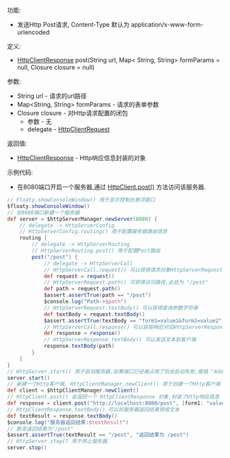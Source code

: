 功能:

+ 发送Http Post请求, Content-Type 默认为 application/x-www-form-urlencoded

定义:

+ [HttpClientResponse](/API/Network/HttpClient/HttpClientResponse/README.md) post(String url, Map<
  String, String> formParams = null, Closure closure = null)

参数:

+ String url - 请求的url路径
+ Map<String, String> formParams - 请求的表单参数
+ Closure closure - 对Http请求配置的闭包
    + 参数 - 无
    + delegate -
      [HttpClientRequest](/API/Network/HttpClient/HttpClientRequest/README.md)

返回值:

+ [HttpClientResponse](/API/Network/HttpClient/HttpClientResponse/README.md) - Http响应信息封装的对象

示例代码:

+ 在8080端口开启一个服务器,通过 [HttpClient.post()](/API/Network/HttpClient/HttpClient/README.md?id=post)
  方法访问该服务器.

```groovy
// Floaty.showConsoleWindow() 用于显示控制台悬浮窗口
$floaty.showConsoleWindow()
// 在8080端口新建一个服务器
def server = $httpServerManager.newServer(8080) {
    // delegate -> HttpServerConfig
    // HttpServerConfig.routing() 用于配置服务器路由信息
    routing {
        // delegate -> HttpServerRouting
        // HttpServerRouting.post() 用于配置Post路由
        post("/post") {
            // delegate -> HttpServerCall
            // HttpServerCall.request() 可以获得请求对象HttpServerRequest
            def request = request()
            // HttpServerRequest.path() 可获得访问路径,此处为 "/post"
            def path = request.path()
            $assert.assertTrue(path == "/post")
            $console.log("Path->$path")
            // HttpServerRequest.textBody() 可以获得查询参数字符串
            def textBody = request.textBody()
            $assert.assertTrue(textBody == "form1=value1&form2=value2", "表单字符串")
            // HttpServerCall.response() 可以获取响应对应HttpServerResponse
            def response = response()
            // HttpServerResponse.textBody() 可以发送文本到客户端
            response.textBody(path)
        }
    }
}
// HttpServer.start() 用于启动服务器,如果端口已经被占用了则会启动失败,报错 "Address already in use"
server.start()
// 新建一个Http客户端, HttpClientManager.newClient() 用于创建一个Http客户端
def client = $httpClientManager.newClient()
// HttpClient.post() 会返回一个 HttpClientResponse 对象,封装了Http响应信息
def response = client.post("http://localhost:8080/post", [form1: "value1", form2: "value2"])
// HttpClientResponse.textBody() 可以将服务器返回结果转成文本
def textResult = response.textBody()
$console.log("服务器返回结果:$textResult")
// 断言返回结果为"/post"
$assert.assertTrue(textResult == "/post", "返回结果为 /post")
// HttpServer.stop() 用于停止服务器.
server.stop()
```